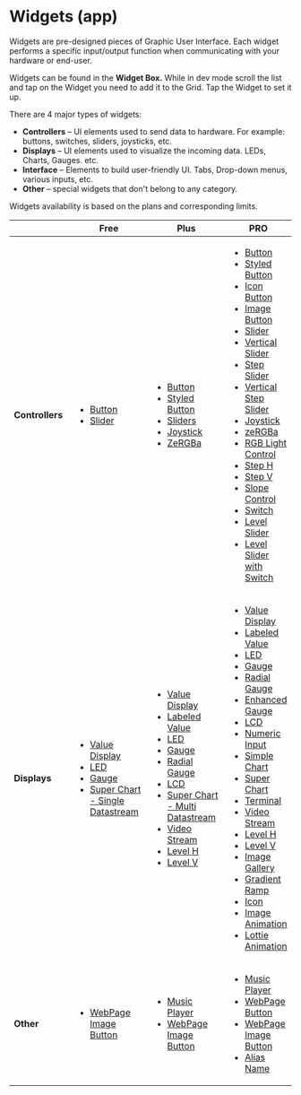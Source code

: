 # Widgets (app)

Widgets are pre-designed pieces of Graphic User Interface. Each widget performs a specific input/output function when communicating with your hardware or end-user.

Widgets can be found in the **Widget Box.** While in dev mode scroll the list and tap on the Widget you need to add it to the Grid. Tap the Widget to set it up.

There are 4 major types of widgets:

* **Controllers** – UI elements used to send data to hardware. For example: buttons, switches, sliders, joysticks, etc.
* **Displays** – UI elements used to visualize the incoming data. LEDs, Charts, Gauges. etc.
* **Interface** – Elements to build user-friendly UI. Tabs, Drop-down menus, various inputs, etc.
* **Other** – special widgets that don't belong to any category.

Widgets availability is based on the plans and corresponding limits.

<table><thead><tr><th width="136"></th><th width="185">Free</th><th width="191">Plus</th><th>PRO</th></tr></thead><tbody><tr><td><strong>Controllers</strong></td><td><p></p><ul><li><a href="https://docs.blynk.io/en/blynk.apps/widgets-controllers/button">Button</a></li><li><a href="https://docs.blynk.io/en/blynk.apps/widgets-controllers/slider">Slider</a></li></ul></td><td><p></p><ul><li><a href="https://docs.blynk.io/en/blynk.apps/widgets-controllers/button">Button</a></li><li><a href="https://docs.blynk.io/en/blynk.apps/widgets-controllers/styled-button">Styled Button</a></li><li><a href="https://docs.blynk.io/en/blynk.apps/widgets-controllers/sliders">Sliders</a></li><li><a href="https://docs.blynk.io/en/blynk.apps/widgets-controllers/joystick">Joystick</a></li><li><a href="https://docs.blynk.io/en/blynk.apps/widgets-controllers/zerogba">ZeRGBa</a></li></ul></td><td><p></p><ul><li><a href="https://docs.blynk.io/en/blynk.apps/widgets-controllers/button">Button</a></li><li><a href="https://docs.blynk.io/en/blynk.apps/widgets-controllers/styled-button">Styled Button</a></li><li><a href="https://docs.blynk.io/en/blynk.apps/widgets-controllers/icon-button">Icon Button</a></li><li><a href="https://docs.blynk.io/en/blynk.apps/widgets-controllers/image-button">Image Button</a></li><li><a href="https://docs.blynk.io/en/blynk.apps/widgets-controllers/slider">Slider</a></li><li><a href="https://docs.blynk.io/en/blynk.apps/widgets-controllers/vertical-slider">Vertical Slider</a></li><li><a href="https://docs.blynk.io/en/blynk.apps/widgets-controllers/step-slider">Step Slider</a></li><li><a href="https://docs.blynk.io/en/blynk.apps/widgets-controllers/vertical-step-slider">Vertical Step Slider</a></li><li><a href="https://docs.blynk.io/en/blynk.apps/widgets-controllers/joystick">Joystick</a></li><li><a href="https://docs.blynk.io/en/blynk.apps/widgets-controllers/zerogba">zeRGBa</a></li><li><a href="https://docs.blynk.io/en/blynk.apps/widgets-controllers/rgb-lights-control">RGB Light Control</a></li><li><a href="https://docs.blynk.io/en/blynk.apps/widgets-controllers/step-h">Step H</a></li><li><a href="https://docs.blynk.io/en/blynk.apps/widgets-controllers/step-v">Step V</a></li><li><a href="https://docs.blynk.io/en/blynk.apps/widgets-controllers/slope-control">Slope Control</a></li><li><a href="https://docs.blynk.io/en/blynk.apps/widgets-controllers/switch">Switch</a></li><li><a href="https://docs.blynk.io/en/blynk.apps/widgets-controllers/level-slider">Level Slider</a></li><li><a href="https://docs.blynk.io/en/blynk.apps/widgets-controllers/level-slider-with-switch">Level Slider with Switch</a></li></ul></td></tr><tr><td><strong>Displays</strong></td><td><p></p><ul><li><a href="https://docs.blynk.io/en/blynk.apps/widgets-displays/value-display">Value Display</a></li><li><a href="https://docs.blynk.io/en/blynk.apps/widgets-displays/led">LED</a></li><li><a href="https://docs.blynk.io/en/blynk.apps/widgets-displays/gauge">Gauge</a></li><li><a href="https://docs.blynk.io/en/blynk.apps/widgets-displays/super-chart-single-datastream">Super Chart - Single Datastream</a></li></ul></td><td><p></p><ul><li><a href="https://docs.blynk.io/en/blynk.apps/widgets-displays/value-display">Value Display</a></li><li><a href="https://docs.blynk.io/en/blynk.apps/widgets-displays/labeled-value">Labeled Value</a></li><li><a href="https://docs.blynk.io/en/blynk.apps/widgets-displays/led">LED</a></li><li><a href="https://docs.blynk.io/en/blynk.apps/widgets-displays/gauge">Gauge</a></li><li><a href="https://docs.blynk.io/en/blynk.apps/widgets-displays/radial-gauge">Radial Gauge</a></li><li><a href="https://docs.blynk.io/en/blynk.apps/widgets-displays/lcd">LCD</a></li><li><a href="https://docs.blynk.io/en/blynk.apps/widgets-displays/super-chart-multi-datastream">Super Chart - Multi Datastream</a></li><li><a href="https://docs.blynk.io/en/blynk.apps/widgets-displays/video-stream">Video Stream</a></li><li><a href="../widgets-displays/level-h.md">Level H</a></li><li><a href="../widgets-displays/level-v.md">Level V</a></li></ul></td><td><p></p><ul><li><a href="https://docs.blynk.io/en/blynk.apps/widgets-displays/value-display">Value Display</a></li><li><a href="https://docs.blynk.io/en/blynk.apps/widgets-displays/labeled-value">Labeled Value</a></li><li><a href="https://docs.blynk.io/en/blynk.apps/widgets-displays/led">LED</a></li><li><a href="https://docs.blynk.io/en/blynk.apps/widgets-displays/gauge">Gauge</a></li><li><a href="https://docs.blynk.io/en/blynk.apps/widgets-displays/radial-gauge">Radial Gauge</a></li><li><a href="https://docs.blynk.io/en/blynk.apps/widgets-displays/enhanced-gauge">Enhanced Gauge</a></li><li><a href="https://docs.blynk.io/en/blynk.apps/widgets-displays/lcd">LCD</a></li><li><a href="https://docs.blynk.io/en/blynk.apps/widgets-displays/numeric-input">Numeric Input</a></li><li><a href="https://docs.blynk.io/en/blynk.apps/widgets-displays/simple-chart">Simple Chart</a></li><li><a href="https://docs.blynk.io/en/blynk.apps/widgets-displays/super-chart">Super Chart</a></li><li><a href="https://docs.blynk.io/en/blynk.apps/widgets-displays/terminal">Terminal</a></li><li><a href="https://docs.blynk.io/en/blynk.apps/widgets-displays/video-stream">Video Stream</a></li><li><a href="https://docs.blynk.io/en/blynk.apps/widgets-displays/level-h">Level H</a></li><li><a href="https://docs.blynk.io/en/blynk.apps/widgets-displays/level-v">Level V</a></li><li><a href="https://docs.blynk.io/en/blynk.apps/widgets-displays/image-gallery">Image Gallery</a></li><li><a href="https://docs.blynk.io/en/blynk.apps/widgets-displays/gradient-ramp">Gradient Ramp</a></li><li><a href="https://docs.blynk.io/en/blynk.apps/widgets-displays/icon">Icon</a></li><li><a href="https://docs.blynk.io/en/blynk.apps/widgets-displays/image-animation">Image Animation</a></li><li><a href="https://docs.blynk.io/en/blynk.apps/widgets-displays/lottie-animation">Lottie Animation</a></li></ul></td></tr><tr><td><strong>Other</strong></td><td><p></p><ul><li><a href="https://docs.blynk.io/en/blynk.apps/widgets-other/webpage-image-button">WebPage Image Button</a></li></ul></td><td><p></p><ul><li><a href="https://docs.blynk.io/en/blynk.apps/widgets-other/music-player">Music Player</a></li><li><a href="https://docs.blynk.io/en/blynk.apps/widgets-other/webpage-image-button">WebPage Image Button</a></li></ul></td><td><p></p><ul><li><a href="https://docs.blynk.io/en/blynk.apps/widgets-other/music-player">Music Player</a></li><li><a href="https://docs.blynk.io/en/blynk.apps/widgets-other/webpage-button">WebPage Button</a></li><li><a href="https://docs.blynk.io/en/blynk.apps/widgets-other/webpage-image-button">WebPage Image Button</a></li><li><a href="https://docs.blynk.io/en/blynk.apps/widgets-other/alias-name">Alias Name</a></li></ul></td></tr></tbody></table>
